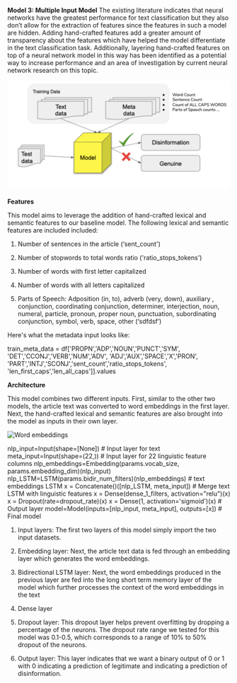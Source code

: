 **Model 3: Multiple Input Model**
The existing literature indicates that neural networks have the greatest performance for text classification but they also don’t allow for the extraction of features since the features in such a model are hidden. Adding hand-crafted features add a greater amount of transparency about the features which have helped the model differentiate in the text classification task. Additionally, layering hand-crafted features on top of a neural network model in this way has been identified as a potential way to increase performance and an area of investigation by current neural network research on this topic.

![Word embeddings](assets/img/model3.png)

**Features**

This model aims to leverage the addition of hand-crafted lexical and semantic features to our baseline model. The following lexical and semantic features are included included: 

1. Number of sentences in the article (‘sent_count')

2. Number of stopwords to total words ratio ('ratio_stops_tokens')

3. Number of words with first letter capitalized

4. Number of words with all letters capitalized

5. Parts of Speech: Adposition (in, to), adverb (very, down), auxiliary , conjunction, coordinating conjunction, determiner, interjection, noun, numeral, particle, pronoun, proper noun, punctuation, subordinating conjunction, symbol, verb, space, other (‘sdfdsf’) 

Here's what the metadata input looks like: 

train_meta_data = df['PROPN','ADP','NOUN','PUNCT','SYM',
              'DET','CCONJ','VERB','NUM','ADV',
              'ADJ','AUX','SPACE','X','PRON',
              'PART','INTJ','SCONJ','sent_count','ratio_stops_tokens',
              'len_first_caps','len_all_caps']].values


**Architecture**
    
This model combines two different inputs. First, similar to the other two models, the article text was converted to word embeddings in the first layer. Next, the hand-crafted lexical and semantic features are also brought into the model as inputs in their own layer. 

![Word embeddings](assets/img/models3.png)

nlp_input=Input(shape=[None]) # Input layer for text
    meta_input=Input(shape=(22,)) # Input layer for 22 linguistic feature columns
    nlp_embeddings=Embedding(params.vocab_size, params.embedding_dim)(nlp_input)
    nlp_LSTM=LSTM(params.bidir_num_filters)(nlp_embeddings) # text embeddings LSTM
    x = Concatenate()([nlp_LSTM, meta_input]) # Merge text LSTM with linguistic features
    x = Dense(dense_1_filters, activation="relu")(x)
    x = Dropout(rate=dropout_rate)(x)
    x = Dense(1, activation='sigmoid')(x) # Output layer
    model=Model(inputs=[nlp_input, meta_input], outputs=[x]) # Final model


1. Input layers:
  The first two layers of this model simply import the two input datasets.
  
2. Embedding layer:
 Next, the article text data is fed through an embedding layer which generates the word embeddings.
 
3. Bidirectional LSTM layer:
 Next, the word embeddings produced in the previous layer are fed into the long short term memory layer of the model which further processes the context of the word embeddings in the text
4. Dense layer
5. Dropout layer:
  This dropout layer helps prevent overfitting by dropping a percentage of the neurons. The dropout rate range we tested for this model was 0.1-0.5, which corresponds to a range of 10% to 50% dropout of the neurons. 
6. Output layer:
  This layer indicates that we want a binary output of 0 or 1 with 0 indicating a prediction of legitimate and
indicating a prediction of disinformation.


